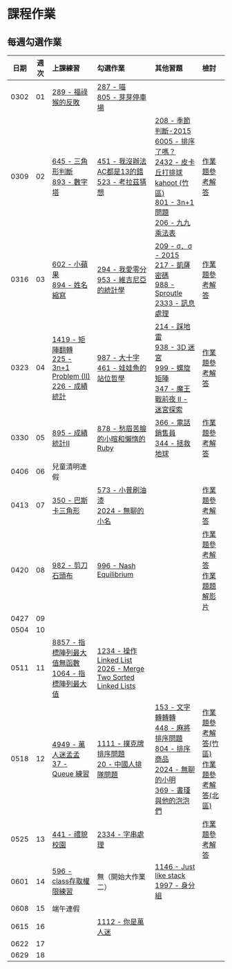# 課程作業

## 每週勾選作業

| 日期 | 週次 | 上課練習                                               | 勾選作業                                                         | 其他習題 | 檢討                             |
| :--: | :--: | :----------------------------------------------------- | :--------------------------------------------------------------- | :------- | :------------------------------- |
| 0302 | 01 | [289 - 福祿猴的反敗][neoj-289] | [287 - 喵][neoj-287]<br>[805 - 芽芽停車場][neoj-805] |  |   |
| 0309 | 02 | [645 - 三角形判斷][neoj-645] <br> [893 - 數字塔][neoj-893] | [451 - 我沒辦法AC都是13的錯][neoj-451] <br> [523 - 考拉茲猜想][neoj-523] | [208 - 季節判斷-2015][neoj-208] <br> [6005 - 排序了嗎？][neoj-6005] <br> [2432 - 皮卡丘打排球][neoj-2432] <br> [kahoot (竹區)][kahoot-條件式] <br> [801 - 3n+1 問題][neoj-801] <br> [206 - 九九乘法表][neoj-206] | [作業題參考解答][week2-solution] |
| 0316 | 03 | [602 - 小蘋果][neoj-602] <br> [894 - 姓名縮寫][neoj-894] | [294 - 我愛零分][neoj-294] <br> [953 - 維吉尼亞的統計學][neoj-953] | [209 - σ．σ - 2015][neoj-209] <br> [217 - 凱薩密碼][neoj-217] <br> [988 - Sproutle][neoj-988] <br> [2333 - 訊息處理][neoj-2333] | [作業題參考解答][week3-solution]  |
| 0323 | 04 | [1419 - 矩陣翻轉][neoj-1419] <br> [225 - 3n+1 Problem (II)][neoj-225] <br> [226 - 成績統計][neoj-226] | [987 - 大十字][neoj-987] <br> [461 - 娃娃魚的站位哲學][neoj-461] | [214 - 踩地雷][neoj-214] <br> [938 - 3D 迷宮][neoj-938] <br> [999 - 螺旋矩陣][neoj-999] <br> [347 - 魔王戰前夜 II - 迷宮探索][neoj-347] | [作業題參考解答][week4-solution]  |
| 0330 | 05 | [895 - 成績統計II][neoj-895] | [878 - 愁眉苦臉的小暄和懶惰的 Ruby][neoj-878] | [366 - 電話銷售員][neoj-366] <br> [344 - 拯救地球][neoj-344] | [作業題參考解答][week5-solution]  |
| 0406 | 06 | 兒童清明連假 |  |  |   |
| 0413 | 07 | [350 - 巴斯卡三角形][neoj-350] | [573 - 小普刷油漆][neoj-573] <br> [2024 - 無聊的小名][neoj-2024] |  | [作業題參考解答][week7-solution] |
| 0420 | 08 | [982 - 剪刀石頭布][neoj-982] |  [996 - Nash Equilibrium][neoj-996]|  |  [作業題參考解答][week8-solution] <br>  [作業題題解影片][week8-solution-video]|
| 0427 | 09 |  |  |  |   |
| 0504 | 10 |  |  |  |   |
| 0511 | 11 | [8857 - 指標陣列最大值無函數][neoj-8857]  <br> [1064 - 指標陣列最大值][neoj-1064]| [1234 - 操作 Linked List][neoj-1234]  <br> [2026 - Merge Two Sorted Linked Lists][neoj-2026] |  |   |
| 0518 | 12 | [4949 - 萬人迷孟孟][neoj-4949] <br> [37 - Queue 練習][neoj-37] | [1111 - 撲克牌排序問題][neoj-1111] <br> [20 - 中國人排隊問題][neoj-20] | [153 - 文字轉轉轉][neoj-153] <br> [448 - 麻將排序問題][neoj-448] <br> [804 - 排序商品][neoj-804] <br> [2024 - 無聊的小明][neoj-2024] <br> [369 - 書瑾與他的泡泡們][neoj-369] <br>  | [作業題參考解答(竹區)][week12-hc-solution]  <br> [作業題參考解答(北區)][week12-tp-solution]|
| 0525 | 13 | [441 - 禮貌校園][neoj-441] | [2334 - 字串處理][neoj-2334] |  | [作業題參考解答][week13-tp-solution] |
| 0601 | 14 | [596 - class存取權限練習][neoj-596]  | 無（開始大作業二） | [1146 - Just like stack][neoj-1146] <br> [1997 - 身分組][neoj-1997] |   |
| 0608 | 15 | 端午連假 |  |  |   |
| 0615 | 16 |  | [1112 - 你是萬人迷][neoj-1112] |  |   |
| 0622 | 17 |  |  |  |   |
| 0629 | 18 |  |  |  |   |

<!-- Week 1 -->
[neoj-289]: https://neoj.sprout.tw/problem/289/
[neoj-287]: https://neoj.sprout.tw/problem/287/
[neoj-805]: https://neoj.sprout.tw/problem/805/

<!-- Week 2 -->
[neoj-645]: https://neoj.sprout.tw/problem/645/
[neoj-451]: https://neoj.sprout.tw/problem/451/
[neoj-208]: https://neoj.sprout.tw/problem/208/
[neoj-2432]: https://neoj.sprout.tw/problem/2432/
[neoj-6005]: https://neoj.sprout.tw/problem/6005/
[kahoot-條件式]: https://create.kahoot.it/details/e03ff871-a73c-414f-9ed5-dbfd2c940941
[neoj-206]: https://neoj.sprout.tw/problem/206/
[neoj-893]: https://neoj.sprout.tw/problem/893/
[neoj-523]: https://neoj.sprout.tw/problem/523/
[neoj-801]: https://neoj.sprout.tw/problem/801/
[week2-solution]: https://hackmd.io/@Mqvhsb9VRYSU2scAkRqGIQ/rkTisCb0a

<!-- Week 3 -->
[neoj-602]: https://neoj.sprout.tw/problem/602/
[neoj-209]: https://neoj.sprout.tw/problem/209/
[neoj-294]: https://neoj.sprout.tw/problem/294/
[neoj-953]: https://neoj.sprout.tw/problem/953/
[neoj-894]: https://neoj.sprout.tw/problem/894/
[neoj-217]: https://neoj.sprout.tw/problem/217/
[neoj-988]: https://neoj.sprout.tw/problem/988/
[neoj-2333]: https://neoj.sprout.tw/problem/2333/
[week3-solution]: https://hackmd.io/@cswagger/HkdSyEiCa

<!-- Week 4 -->
[neoj-1419]: https://neoj.sprout.tw/problem/1419/
[neoj-987]: https://neoj.sprout.tw/problem/987/
[neoj-214]: https://neoj.sprout.tw/problem/214/
[neoj-938]: https://neoj.sprout.tw/problem/938/
[neoj-999]: https://neoj.sprout.tw/problem/999/
[neoj-347]: https://neoj.sprout.tw/problem/347/
[neoj-225]: https://neoj.sprout.tw/problem/225/
[neoj-226]: https://neoj.sprout.tw/problem/226/
[neoj-461]: https://neoj.sprout.tw/problem/461/
[week4-solution]: https://hackmd.io/@gtcoding/ryJMwkBy0

<!-- Week 5 -->
[neoj-895]: https://neoj.sprout.tw/problem/895/
[neoj-878]: https://neoj.sprout.tw/problem/878/
[neoj-366]: https://neoj.sprout.tw/problem/366/
[neoj-344]: https://neoj.sprout.tw/problem/344/
[week5-solution]: https://hackmd.io/@Mqvhsb9VRYSU2scAkRqGIQ/Hy_xK8Pg0

<!-- Week 7 -->
[neoj-350]: https://neoj.sprout.tw/problem/350/
[neoj-573]: https://neoj.sprout.tw/problem/573/
[neoj-2024]: https://neoj.sprout.tw/problem/2024/
[week7-solution]: https://hackmd.io/@kenchen/Hy9jCOBe0

<!-- Week 8 -->
[neoj-982]: https://neoj.sprout.tw/problem/982/
[neoj-996]: https://neoj.sprout.tw/problem/996/
[week8-solution-video]: https://drive.google.com/file/d/1APeensMaAbbuDOLtIHhyR4L-JhXENkR9/view?usp=sharing
[week8-solution]: https://drive.google.com/file/d/1ISYZfBlnTlQ9WspxTDx2EEwmx9Iyaios/view?usp=sharing

<!-- Week 11 -->
[neoj-8857]: https://neoj.sprout.tw/problem/8857/
[neoj-1064]: https://neoj.sprout.tw/problem/1064/
[neoj-1234]: https://neoj.sprout.tw/problem/1234/
[neoj-2026]: https://neoj.sprout.tw/problem/2026/

<!-- Week 12 -->
[neoj-4949]: https://neoj.sprout.tw/problem/4949/
[neoj-1111]: https://neoj.sprout.tw/problem/1111/
[neoj-153]: https://neoj.sprout.tw/problem/153/
[neoj-448]: https://neoj.sprout.tw/problem/448/
[neoj-804]: https://neoj.sprout.tw/problem/804/
[neoj-2024]: https://neoj.sprout.tw/problem/2024/
[neoj-369]: https://neoj.sprout.tw/problem/369/
[neoj-20]: https://neoj.sprout.tw/problem/20
[neoj-37]: https://neoj.sprout.tw/problem/37
[week12-hc-solution]: https://hackmd.io/@ntucsiesprout/BkA1_80XR
[week12-tp-solution]: https://hackmd.io/@ntucsiesprout/rJXAraR7A

<!-- Week 13 -->
[neoj-441]: https://neoj.sprout.tw/problem/441/
[neoj-2334]: https://neoj.sprout.tw/problem/2334/
[week13-tp-solution]: https://hackmd.io/@wcwu-wcwu/S1u7hfvV0

<!-- Week 14 -->
[neoj-596]: https://neoj.sprout.tw/problem/596/
[neoj-1146]: https://neoj.sprout.tw/problem/1146/
[neoj-1997]: https://neoj.sprout.tw/problem/1997/

<!-- Week 16 -->
[neoj-1112]: https://neoj.sprout.tw/problem/1112/
